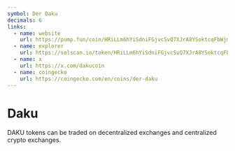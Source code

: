 ```yaml
---
symbol: Der Daku
decimals: 6
links:
  - name: website
    url: https://pump.fun/coin/HRiLLm6hYiSdniFGjvcSvQ7XJrA8YSoktcqFbWjmpump
  - name: explorer
    url: https://solscan.io/token/HRiLLm6hYiSdniFGjvcSvQ7XJrA8YSoktcqFbWjmpump
  - name: x
    url: https://x.com/dakucoin
  - name: coingecko
    url: https://coingecko.com/en/coins/der-daku
---
```


# Daku

DAKU tokens can be traded on decentralized exchanges and centralized crypto exchanges.
